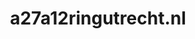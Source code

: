 ---
layout: post
title: "a27a12ringutrecht.nl"
internal_url: "/dutchgov/a27a12ringutrecht.nl.html"
subdomains_count: 2
all_subdomains_count: 2
urls_count: 2
ssl_rank: 0
http_rank: 70
url_link: /data/a27a12ringutrecht.nl/urls.txt
all_subdomains_link: /data/a27a12ringutrecht.nl/all_subdomains.txt
subdomains_link: /data/a27a12ringutrecht.nl/subdomains.txt
categories: dutchgov
---
